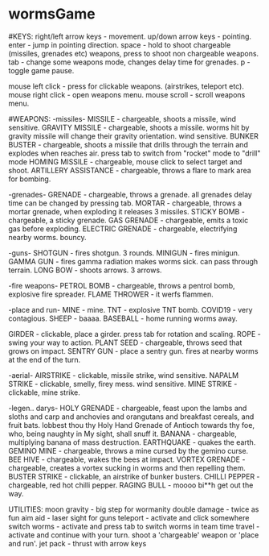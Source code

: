 # wormsGame


#KEYS:
right/left arrow keys - movement.
up/down arrow keys - pointing.
enter - jump in pointing direction.
space - hold to shoot chargeable (missiles, grenades etc) weapons, press to shoot non chargeable weapons.
tab - change some weapons mode, changes delay time for grenades.
p - toggle game pause.

mouse left click - press for clickable weapons. (airstrikes, teleport etc).
mouse right click - open weapons menu.
mouse scroll - scroll weapons menu.

#WEAPONS:
-missiles-
MISSILE - chargeable, shoots a missile, wind sensitive.
GRAVITY MISSILE - chargeable, shoots a missile. worms hit by gravity missile will change their gravity orientation. wind sensitive.
BUNKER BUSTER - chargeable, shoots a missile that drills through the terrain and explodes when reaches air. press tab to switch from "rocket" mode to "drill" mode
HOMING MISSILE - chargeable, mouse click to select target and shoot.
ARTILLERY ASSISTANCE - chargeable, throws a flare to mark area for bombing.

-grenades-
GRENADE - chargeable, throws a grenade. all grenades delay time can be changed by pressing tab.
MORTAR - chargeable, throws a mortar grenade, when exploding it releases 3 missiles.
STICKY BOMB - chargeable, a sticky grenade.
GAS GRENADE - chargeable, emits a toxic gas before exploding.
ELECTRIC GRENADE - chargeable, electrifying nearby worms. bouncy.

-guns-
SHOTGUN - fires shotgun. 3 rounds.
MINIGUN - fires minigun.
GAMMA GUN - fires gamma radiation makes worms sick. can pass through terrain.
LONG BOW - shoots arrows. 3 arrows.

-fire weapons-
PETROL BOMB - chargeable, throws a pentrol bomb, explosive fire spreader.
FLAME THROWER - it werfs flammen.

-place and run-
MINE - mine.
TNT - explosive TNT bomb.
COVID19 - very contagious.
SHEEP - baaaa.
BASEBALL - home running worms away.

GIRDER - clickable, place a girder. press tab for rotation and scaling.
ROPE - swing your way to action.
PLANT SEED - chargeable, throws seed that grows on impact.
SENTRY GUN - place a sentry gun. fires at nearby worms at the end of the turn.

-aerial-
AIRSTRIKE - clickable, missile strike, wind sensitive.
NAPALM STRIKE - clickable, smelly, firey mess. wind sensitive.
MINE STRIKE - clickable, mine strike.

-legen.. darys-
HOLY GRENADE - chargeable, feast upon the lambs and sloths and carp and anchovies and orangutans and breakfast cereals, and fruit bats. lobbest thou thy Holy Hand Grenade of Antioch towards thy foe, who, being naughty in My sight, shall snuff it.
BANANA - chargeable, multiplying banana of mass destruction.
EARTHQUAKE - quakes the earth.
GEMINO MINE - chargeable, throws a mine cursed by the gemino curse.
BEE HIVE - chargeable, wakes the bees at impact.
VORTEX GRENADE - chargeable, creates a vortex sucking in worms and then repelling them.
BUSTER STRIKE - clickable, an airstrike of bunker busters.
CHILLI PEPPER - chargeable, red hot chilli pepper.
RAGING BULL - moooo bi**h get out the way.


UTILITIES:
moon gravity - big step for wormanity
double damage - twice as fun
aim aid - laser sight for guns
teleport - activate and click somewhere
switch worms - activate and press tab to switch worms in team
time travel - activate and continue with your turn. shoot a 'chargeable' weapon or 'place and run'. 
jet pack - thrust with arrow keys

